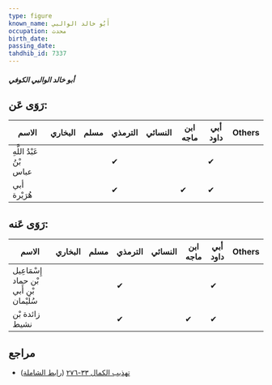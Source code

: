 ```yaml
---
type: figure
known_name: أَبُو خالد الوالبي
occupation: محدث
birth_date:
passing_date:
tahdhib_id: 7337
---
```

##### أبو خالد الوالبي الكوفي

## رَوَى عَن:
| الاسم                    | البخاري | مسلم | الترمذي | النسائي | ابن ماجه | أبي داود | Others |
| ------------------------ | ------- | ---- | ------- | ------- | -------- | -------- | ------ |
| عَبْدُ اللَّهِ بْنُ عباس |         |      | ✔       |         |          | ✔        |        |
| أبي هُرَيْرة             |         |      | ✔       |         | ✔        | ✔        |        |
## رَوَى عَنه:
| الاسم                                   | البخاري | مسلم | الترمذي | النسائي | ابن ماجه | أبي داود | Others |
| --------------------------------------- | ------- | ---- | ------- | ------- | -------- | -------- | ------ |
| إِسْمَاعِيل بْن حماد بْن أَبي سُلَيْمان |         |      | ✔       |         |          | ✔        |        |
| زائدة بْن نشيط                          |         |      | ✔       |         | ✔        | ✔        |        |
## مراجع
- [تهذيب الكمال ٣٣-٢٧٦](obsidian://open?vault=Tahdhib-al-Kamal&file=Figures/٧٣٣٧-أبو%20خالد%20الوالبي%20الكوفي) ([رابط الشاملة](https://shamela.ws/book/3722/17947))